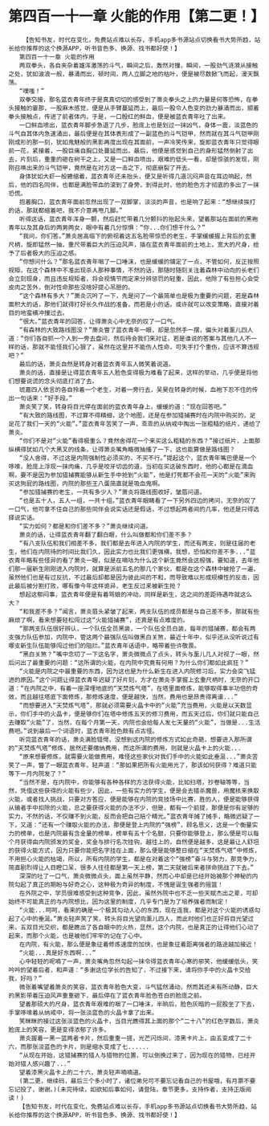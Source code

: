 # 第四百一十一章 火能的作用【第二更！】
        【告知书友，时代在变化，免费站点难以长存，手机app多书源站点切换看书大势所趋，站长给你推荐的这个换源APP，听书音色多、换源、找书都好使！】
       第四百一十一章 火能的作用
       两双拳头，各自夹杂着雄浑激荡的斗气，瞬间之后，轰然对撞，瞬间，一股劲气涟漪从接触之处，犹如波浪一般，暴涌而出，顿时间，两人立脚之地的枯叶，便是被尽数掀飞而起，漫天飘荡。
       “噗嗤！”
       双拳交接，那名蓝衣青年终于是真真切切的感受到了萧炎拳头之上的力量是何等恐怖，在拳头接触的霎那，一股麻木感觉，便是从手臂蔓延而上，最后一股令人色变的劲力暴涌而出，顺着拳头接触点，传进了前者体内，于是，一口殷红的鲜血，便是被蓝衣青年吐了出来。
       一口鲜血喷出，蓝衣青年脚步急退了几步，脸庞上也是划过一抹凶气，身体一震，淡蓝色的斗气自其体内急速涌出，最后便是在其体表形成了一副蓝色的斗气铠甲，然而就在其斗气铠甲刚刚成形的那一刻，犹如鬼魅般的黑影再度出现在其面前，一声冷笑传来，旋即蓝衣青年只觉得眼前一花，紧接着，一股巨痛自胸口处蔓延而出，最后，他便是感觉到自己的身形猛然倒射了出去，片刻后，重重的砸在树干之上，又是一口鲜血喷出，艰难的低头一看，却是惊骇的发现，刚刚召唤出来的斗气铠甲，竟然是在对方这一击之下，彻底崩裂了开去。
       身体犹如大虾一般蜷缩着，蓝衣青年还未抬头，便又是听得几道沉闷声音在耳边响起，然后，他的四名同伴，也都是满脸带血的滚到了身旁，到得此时，他的脸色方才彻底的多出了一抹恐慌。
       抱着胸口，蓝衣青年面前忽然出现了一双脚掌，淡淡的声音，也是响了起来：“想继续挨打的话，那就都缩着吧，我不介意再甩几脚。”
       听得这话，蓝衣青年浑身一颤，然后赶忙带着几分颤抖的抬起头来，望着那站在面前的黑袍青年以及其身后的两男两女，眼中有着几分惊惧：“你...你们想干什么？”
       “我问，你们答。”萧炎居高临下的俯视着这五名脸带惊恐的老生，手掌缓缓握上背后的玄重尺柄，旋即猛然一抽，重尺带着巨大的压迫风声，插在蓝衣青年面前的土地上，宽大的尺身，给予了后者极大的压迫之感。
       “你想问什么？”那名蓝衣青年咽了一口唾沫，也是缓缓的镇定了一点，不管如何，反正按照规矩，在这个森林中不准出现杀人那种事情，不然的话，那随时随刻关注着森林中动向的长老们会立刻现身，而且违反规矩者，将会视情节而定来分辨惩罚的轻重，因此，他除了有些担心会受皮肉之苦外，倒对性命那些没啥好提心吊胆的。
       “这个森林有多大？”萧炎沉吟了一下，先是问了一个最简单也是极为重要的问题，若是森林面积大的话，那他们就得打好长久作战的准备，而若是小的话，或许就可以改变策略，直接对着目的地蛮横冲撞过去。
       “很大。”蓝衣青年的回答，让得萧炎心中无奈的叹了一口气。
       “有森林的大致路线图没？”萧炎瞥了蓝衣青年一眼，却是忽然手一摆，偏头对着薰儿四人道：“你们各自抓一个人到一旁去盘问，然后待会我们来对证，若是谁说的答案与其他几人不一样的话，那就不能怪我们心狠了，虽然在这里并不能伤人性命，可失手打个重伤，应该不算违规吧？”
       最后的话，萧炎自然是转身对着蓝衣青年五人微笑着说道。
       萧炎的话，直接是让得蓝衣青年五人脸色变得极为难看了起来，这样的举动，几乎便是将他们想要说谎的念头彻底打消了去。
       琥嘉四人依言的各自拎着一个老生，对着一旁行去，吴昊在转身的时候，血袍下忍不住的传出一句话来：“好手段。”
       萧炎笑了笑，转身将目光停在面前的蓝衣青年身上，缓缓的道：“现在回答吧。”
       “有大致的路线图，不过算不得精细，这个地图，还是在参加猎捕赛时在内院中购买的，足足花了我们一天的“火能”。”蓝衣青年苦笑了一声，乖乖的从纳戒中掏出一张粗糙的纸片，递给了萧炎。
       “你们不是对“火能”看得极重么？竟然舍得花一个来买这么粗糙的东西？”接过纸片，上面那纵横得犹如几个大黑叉的线条，让得萧炎嘴角略微抽搐了一下，这也能算做是路线图？
       “没人舍得，不过这是内院强制性必须买的，不买不行。”提起这个，蓝衣青年嘴巴便是一个哆嗦，脸庞上浮现一抹肉痛，几乎是咬牙切齿的道，当初在买这破东西时，他的心都是在滴血啊，要不是因为参加猎捕赛能够从新生手中抢到“火能”，他是打死都不会花一天的“火能”来购买这狗屁的路线图，内院的那些王八蛋简直就是吸血鬼啊。
       “参加猎捕赛的老生，一共有多少人？”萧炎将路线图收好，皱眉问道。
       “也是五十人，五人一组，一共十组。”蓝衣青年眼睛看了一下另外四边的拷问，无奈的叹了一口气，他可拿不住自己的那些同伴会说实话还是假话，不过想起两者间的几率，他还是只得选择说实话。
       “实力如何？都是和你们差不多？”萧炎继续问道。
       萧炎的话，让得蓝衣青年翻了翻白眼，什么叫做都和你们差不多？
       “有八支队伍和我们相差不多，我们都是去年进入内院的学生，而还有两支，则是往届的老生，他们在内院待的时间比我们久，因此实力也比我们更强横，我想，恐怕和你差不多...”蓝衣青年略有些怪异的看了萧炎一眼，似是在嘀咕为什么这个新生竟然会这般强，要知道，去年他们那一届新生刚刚进入内院时，就算是派前五名的那几个家伙，都是在这个森林中被抢了一遍，虽然他们也是有过反抗，不过最后却都是因为彼此间的不和，而导致难以形成规模性的反击，因此最后被分割打败，哪有像今年这样诡异，老生反过来被新生抢？
       想起这郁闷事，蓝衣青年便是有着骂娘的冲动，同样是新生，这之间的差距待遇咋就这么大？
       “和我差不多？”闻言，萧炎眉头紧皱了起来，两支队伍的成员都是与自己差不多，那就有些麻烦了啊，看来想要轻松闯过这“火能猎捕赛”，还真是有点难度的。
       “那两支队伍很好辨认，一个队伍全员黑装，一个队伍全员白装，每年的猎捕赛，都会有两支强力队伍参加，内院中，管这两个最强队伍叫做黑白关煞，最近十年中，似乎还从没听说过有哪支新生队伍能够闯过他们的阻拦。”蓝衣青年话语中，略带着些许敬畏。
       “黑白关煞？”嘴中念叨了一下这名字，萧炎微微点了点头，转头与薰儿几人对视了一眼，然后问出了最重要的问题：“这所谓的火能，在内院中究竟有何用？为什么你们都如此疯狂？”
       “火能是内院之中最重要的东西，因为这也是为什么新生在进入内院修习后，实力会突飞猛进的原因。”这个问题让得蓝衣青年迟疑了好片刻，方才在萧炎手掌握上玄重尺柄时，无奈的开口道：“在内院之中，有着一座深埋地底的“天焚炼气塔”，在塔里面修炼，能够取得事半功倍的奇效，而且越往塔底下面修炼，那修炼速度，便是越快，当然，费用也是昂贵得离谱...”
       “而想要进入“天焚炼气塔”，那就必须需要火晶卡中的“火能”充当费用，火能是以天数显示，你们手中的火晶卡，便是够你们在塔中修炼五天的修习费用，而五天过后，你们就只能自己去赚取“火能”了，当然，在每个月第一天，内院也会给每人发七天量的“火能”，当做是...生活费吧。”说到最后一个词语时，蓝衣青年脸色颇有点古怪。
       听完蓝衣青年的话，萧炎满脸错愕，没想到这内院的修炼方式如此奇葩，想要进入那所谓的“天焚炼气塔”修炼，居然还要缴纳费用，而这所谓的费用，则就是火晶卡上的火能...
       “原来想要修炼，就需要火能做费用，难怪这些家伙对我们手中的火能如此垂涎...”萧炎苦笑了一声，瞥了一眼蓝衣青年，轻声道：“那如果把所有火能用光了，那该如何获得？难道只能等下一月内院发了？”
       “当然不是，在内院中，你能够有各种各样的方法获得火能，比如扫塔，抄卷轴等等，当然，凭借这些获得的火能有些少，因此，一些有实力的学生，便是会去猎杀魔兽，用魔核来换取火能，或者找人挑战，只要对方答应，便是能够在内院的竞技场中比赛，胜的人，便是能够获得从输者手中扣除的火能，总之要获得火能的办法不少，但是，都有一个前提，那便是你有足够的实力，不然的话，不仅赚不到火能，反而会把自己赔个精光。”蓝衣青年摊了摊手，略微迟疑了一下，又道：“还有一个赚取火能的办法，那便是登上内院的“强榜”，顾名思义，这是一个衡量实力的榜单，也是内院最有含金量的榜单，榜单有五十个名额，只要你能够登上，那么便是可以每个月获得由内院颁发的奖金，奖金与排行名次挂钩，越往上的，自然便是越多，这是最让人舒坦的获得火能方式，因为只要你能把名字挂在上面，那么便是能够整日缩在“天焚炼气塔”中修炼，不用担心火能的枯竭，所以，所有内院的学生，都是在对着这个“强榜”奋斗与努力，那竞争力，简直剧烈得让人目瞪口呆，很多人往往都是第一天上榜，第二天就被后来者拼命挑战了下去。”
       深深的吐了一口气，萧炎微微点头，面上虽然平静，然而心中却是已经开始被那个神秘的内院勾起了真正的期盼与好奇之心，这种极为奇异的制度，不愧是诞生强者的摇篮！
       在外院之中，学员很难感受到这种竞争，因此，虽然外院中也不乏一些天赋杰出之辈，可却始终不可能真正的与内院想比，因为这里的制度，几乎专门是为了培养强者而制定！
       “火能...呵呵，看来的确是一个极其勾动人心的东西，现在连我，都是对这个火能的诱惑勾起了心中的垂涎。”萧炎轻声笑了笑，转头将目光望向薰儿四人，而此时他们也正好将目光望过来，五双目光交织，都是瞧出了各自眼中的火热，显然，这个内院，也是真正的让得他们心动了起来，而那个火能，也是被他们牢牢的记在了心中。
       在内院，有火能，那么便是象征着修炼速度的加快，也是象征着距离强者的路途越加接近！
       “火能...真是好东西啊...”
       心中轻轻的呢喃了一声，萧炎嘴角忽然勾起一抹令得蓝衣青年心寒的邪笑，他缓缓低头，笑吟吟的望着后者，和声道：“多谢这位学长的告知了，不过接下来，请将你手中的火晶卡交给我，好吗？”
       微张着嘴望着萧炎的笑容，蓝衣青年脸色大变，斗气猛然涌动，然而其还未有所动静，巨大的黑影带着压迫风声重重砸下，最后停在了蓝衣青年脸色苍白的脸庞之前。
       望着那硕大的尺身，蓝衣青年艰难的咽了一口唾沫，半晌后，脸色灰暗的一屁股坐了下去，手掌哆嗦着从纳戒中，将一张淡蓝色的火晶卡拿了出来。
       笑眯眯的接过这张淡蓝色的火晶卡，当目光瞧得其上面的那个“二十八”的红色字数后，萧炎脸庞上的笑容，更是变得浓郁了许多。
       萧炎握着一黑一蓝两者卡片，然后重重一搓，光芒闪烁间，漆黑卡片上，由五变成了二十六，而那张淡蓝色的卡片，则是缩水变成了七......
       “从现在开始，这猎捕赛的猎人与猎物的位置，可以倒换过来了，因为现在的猎物，已经开始对猎人感兴趣了...”
       望着漆黑火晶卡上的二十六，萧炎轻声喃喃道。
       (第二更，继续码，最后三个多小时了，诸位弟兄可不要忘记看自己的书屋哦，有月票不要忘记投了，谢谢。)(未完待续，如欲知后事如何，请登陆，章节更多，支持作者，支持正版阅读！)
       【告知书友，时代在变化，免费站点难以长存，手机app多书源站点切换看书大势所趋，站长给你推荐的这个换源APP，听书音色多、换源、找书都好使！】